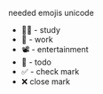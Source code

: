 needed emojis unicode 
* 👨‍🎓 - study
* 💼 - work
* 📽 - entertainment
* 📝 - todo
* ✅ - check mark
* ❌ close mark
